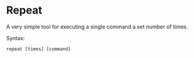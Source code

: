 # Repeat

A very simple tool for executing a single command a set number of times.

Syntax:

`repeat [times] [command]`
